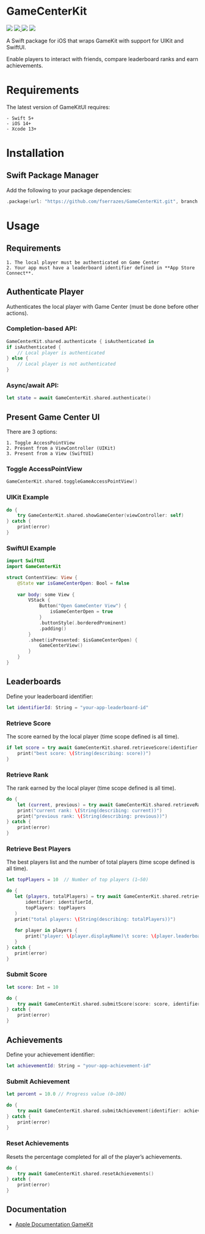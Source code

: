 # GameCenterKit

<p>
    <img src="https://github.com/fserrazes/GameCenterKit/actions/workflows/CI.yml/badge.svg" />
    <a href="https://github.com/apple/swift-package-manager">
      <img src="https://img.shields.io/badge/spm-compatible-brightgreen.svg?style=flat" />
    </a>
    <img src="https://img.shields.io/badge/iOS-14.0+-orange.svg" />
    <img src="https://img.shields.io/badge/License-MIT-blue.svg" />
</p>

A Swift package for iOS that wraps GameKit with support for UIKit and SwiftUI.

Enable players to interact with friends, compare leaderboard ranks and earn achievements.

# Requirements

The latest version of GameKitUI requires:

    - Swift 5+
    - iOS 14+
    - Xcode 13+

# Installation

## Swift Package Manager

Add the following to your package dependencies:

```swift
.package(url: "https://github.com/fserrazes/GameCenterKit.git", branch: "main")

```

# Usage

## Requirements

    1. The local player must be authenticated on Game Center
    2. Your app must have a leaderboard identifier defined in **App Store Connect**.

## Authenticate Player

Authenticates the local player with Game Center (must be done before other actions).

### Completion-based API:
    
```swift
GameCenterKit.shared.authenticate { isAuthenticated in
if isAuthenticated {
    // Local player is authenticated
} else {
    // Local player is not authenticated
}
```

### Async/await API:

```swift
let state = await GameCenterKit.shared.authenticate()
```

## Present Game Center UI

There are 3 options:

    1. Toggle AccessPointView
    2. Present from a ViewController (UIKit)
    3. Present from a View (SwiftUI)

### Toggle AccessPointView

```swift
GameCenterKit.shared.toggleGameAccessPointView()
```

### UIKit Example

```swift
do {
    try GameCenterKit.shared.showGameCenter(viewController: self)
} catch {
    print(error)
}
```

### SwiftUI Example

```swift
import SwiftUI
import GameCenterKit

struct ContentView: View {
    @State var isGameCenterOpen: Bool = false
    
    var body: some View {
        VStack {
            Button("Open GameCenter View") {
                isGameCenterOpen = true
            }
            .buttonStyle(.borderedProminent)
            .padding()
        }
        .sheet(isPresented: $isGameCenterOpen) {
            GameCenterView()
        }
    }
}
```

## Leaderboards

Define your leaderboard identifier:

```swift
let identifierId: String = "your-app-leaderboard-id"
```

### Retrieve Score

The score earned by the local player (time scope defined is all time).

```swift
if let score = try await GameCenterKit.shared.retrieveScore(identifier: identifierId) {
    print("best score: \(String(describing: score))")
}
```

### Retrieve Rank

The rank earned by the local player (time scope defined is all time).

```swift
do {
    let (current, previous) = try await GameCenterKit.shared.retrieveRank(identifier: identifierId)
    print("current rank: \(String(describing: current))")
    print("previous rank: \(String(describing: previous))")
} catch {
    print(error)
}
```

### Retrieve Best Players

The best players list and the number of total players (time scope defined is all time).
 
 ```swift
let topPlayers = 10  // Number of top players (1–50)  

do {
    let (players, totalPlayers) = try await GameCenterKit.shared.retrieveBestPlayers(
        identifier: identifierId, 
        topPlayers: topPlayers
    )
    print("total players: \(String(describing: totalPlayers))")
    
    for player in players {
        print("player: \(player.displayName)\t score: \(player.leaderboard.score)")
    }
} catch {
    print(error)
}
```

### Submit Score
    
```swift
let score: Int = 10

do {
    try await GameCenterKit.shared.submitScore(score: score, identifier: identifierId)
} catch {
    print(error)
}
```
## Achievements

Define your achievement identifier:

```swift
let achievementId: String = "your-app-achievement-id"
```

### Submit Achievement

```swift
let percent = 10.0 // Progress value (0–100)

do {
    try await GameCenterKit.shared.submitAchievement(identifier: achievementId, percent: percent)
} catch {
    print(error)
}
```

### Reset Achievements

Resets the percentage completed for all of the player’s achievements.

```swift
do {
    try await GameCenterKit.shared.resetAchievements()
} catch {
    print(error)
}
```

## Documentation
+ [Apple Documentation GameKit](https://developer.apple.com/documentation/gamekit/)
